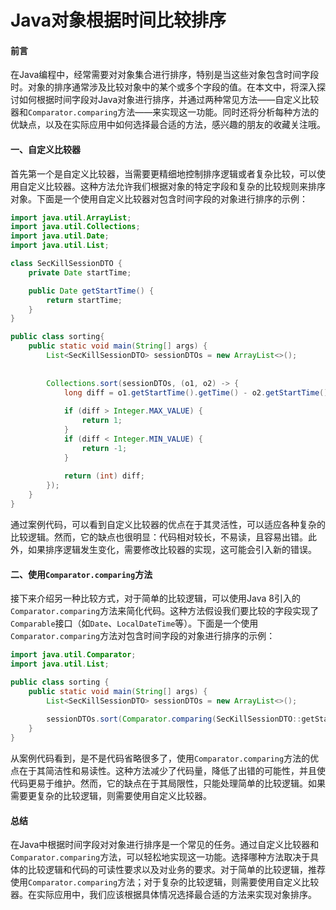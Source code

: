 # Java对象根据时间比较排序
#### 前言

在Java编程中，经常需要对对象集合进行排序，特别是当这些对象包含时间字段时。对象的排序通常涉及比较对象中的某个或多个字段的值。在本文中，将深入探讨如何根据时间字段对Java对象进行排序，并通过两种常见方法——自定义比较器和`Comparator.comparing`方法——来实现这一功能。同时还将分析每种方法的优缺点，以及在实际应用中如何选择最合适的方法，感兴趣的朋友的收藏关注哦。

#### 一、自定义比较器

首先第一个是自定义比较器，当需要更精细地控制排序逻辑或者复杂比较，可以使用自定义比较器。这种方法允许我们根据对象的特定字段和复杂的比较规则来排序对象。下面是一个使用自定义比较器对包含时间字段的对象进行排序的示例：

```java
import java.util.ArrayList;
import java.util.Collections;
import java.util.Date;
import java.util.List;

class SecKillSessionDTO {
    private Date startTime;

    public Date getStartTime() {
        return startTime;
    }
}

public class sorting{
    public static void main(String[] args) {
        List<SecKillSessionDTO> sessionDTOs = new ArrayList<>();
 
        
        Collections.sort(sessionDTOs, (o1, o2) -> {
            long diff = o1.getStartTime().getTime() - o2.getStartTime().getTime();
            
            if (diff > Integer.MAX_VALUE) {
                return 1;
            }
            if (diff < Integer.MIN_VALUE) {
                return -1;
            }
            
            return (int) diff;
        });
    }
}

```

通过案例代码，可以看到自定义比较器的优点在于其灵活性，可以适应各种复杂的比较逻辑。然而，它的缺点也很明显：代码相对较长，不易读，且容易出错。此外，如果排序逻辑发生变化，需要修改比较器的实现，这可能会引入新的错误。

#### 二、使用`Comparator.comparing`方法

接下来介绍另一种比较方式，对于简单的比较逻辑，可以使用Java 8引入的`Comparator.comparing`方法来简化代码。这种方法假设我们要比较的字段实现了`Comparable`接口（如`Date`、`LocalDateTime`等）。下面是一个使用`Comparator.comparing`方法对包含时间字段的对象进行排序的示例：

```java
import java.util.Comparator;
import java.util.List;

public class sorting {
    public static void main(String[] args) {
        List<SecKillSessionDTO> sessionDTOs = new ArrayList<>();
        
        sessionDTOs.sort(Comparator.comparing(SecKillSessionDTO::getStartTime));.
    }
}

```

从案例代码看到，是不是代码省略很多了，使用`Comparator.comparing`方法的优点在于其简洁性和易读性。这种方法减少了代码量，降低了出错的可能性，并且使代码更易于维护。然而，它的缺点在于其局限性，只能处理简单的比较逻辑。如果需要更复杂的比较逻辑，则需要使用自定义比较器。

#### 总结

在Java中根据时间字段对对象进行排序是一个常见的任务。通过自定义比较器和`Comparator.comparing`方法，可以轻松地实现这一功能。选择哪种方法取决于具体的比较逻辑和代码的可读性要求以及对业务的要求。对于简单的比较逻辑，推荐使用`Comparator.comparing`方法；对于复杂的比较逻辑，则需要使用自定义比较器。在实际应用中，我们应该根据具体情况选择最合适的方法来实现对象排序。